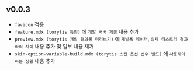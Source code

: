 ## v0.0.3

- `favicon` 적용
- `feature.mdx (torytis 특징)` 에 `개발 서버 제공` 내용 추가
- `preview.mdx (torytis 개발 결과물 미리보기)` 에 `개발용 데이터`, `실제 티스토리 결과와의 차이` 내용 추가 및 일부 내용 제거
- `skin-option-variable-build.mdx (torytis 스킨 옵션 변수 빌드)` 에 `사용해야 하는 상황` 내용 추가
